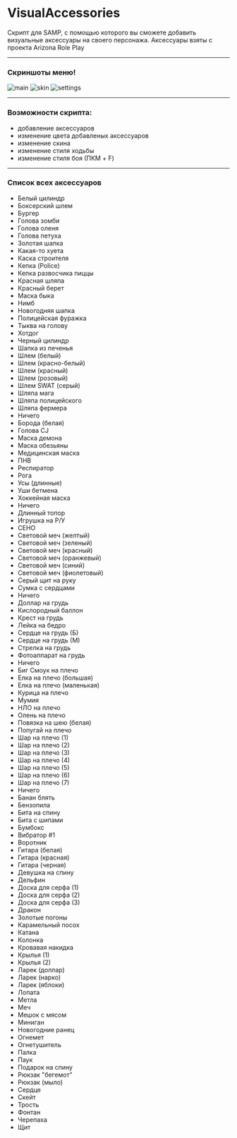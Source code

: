 # VisualAccessories

Скрипт для SAMP, с помощью которого вы сможете добавить визуальные аксессуары на своего персонажа. Аксессуары взяты с проекта Arizona Role Play

***

### Скриншоты меню!
![main](https://user-images.githubusercontent.com/82971106/120784264-92650f80-c534-11eb-8f74-865100b8b906.png) ![skin](https://user-images.githubusercontent.com/82971106/120784283-97c25a00-c534-11eb-8acb-62f83f951df0.png) ![settings](https://user-images.githubusercontent.com/82971106/120784348-a741a300-c534-11eb-9a5a-6cdb51d8e9f4.png)




***

### Возможности скрипта:
  * добавление аксессуаров
  * изменение цвета добавленых аксессуаров
  * изменение скина
  * изменение стиля ходьбы
  * изменение стиля боя (ПКМ + F)

***

### Список всех аксессуаров
* Белый цилиндр
* Боксерский шлем
* Бургер
* Голова зомби
* Голова оленя
* Голова петуха
* Золотая шапка
* Какая-то хуета
* Каска строителя
* Кепка (Police)
* Кепка развосчика пиццы
* Красная шляпа
* Красный берет
* Маска быка
* Нимб
* Новогодняя шапка
* Полицейская фуражка
* Тыква на голову
* Хотдог
* Черный цилиндр
* Шапка из печенья
* Шлем (белый)
* Шлем (красно-белый)
* Шлем (красный)
* Шлем (розовый)
* Шлем SWAT (серый)
* Шляпа мага
* Шляпа полицейского
* Шляпа фермера
* Ничего
* Борода (белая)
* Голова CJ
* Маска демона
* Маска обезьяны
* Медицинская маска
* ПНВ
* Респиратор
* Рога
* Усы (длинные)
* Уши бетмена
* Хоккейная маска
* Ничего
* Длинный топор
* Игрушка на Р/У
* СЕНО
* Световой меч (желтый)
* Световой меч (зеленый)
* Световой меч (красный)
* Световой меч (оранжевый)
* Световой меч (синий)
* Световой меч (фиолетовый)
* Серый щит на руку
* Сумка с сердцами
* Ничего
* Доллар на грудь
* Кислородный баллон
* Крест на грудь
* Лейка на бедро
* Сердце на грудь (Б)
* Сердце на грудь (М)
* Стрелка на грудь
* Фотоаппарат на грудь
* Ничего
* Биг Смоук на плечо
* Елка на плечо (большая)
* Елка на плечо (маленькая)
* Курица на плечо
* Мумия
* НЛО на плечо
* Олень на плечо
* Повязка на шею (белая)
* Попугай на плечо
* Шар на плечо (1)
* Шар на плечо (2)
* Шар на плечо (3)
* Шар на плечо (4)
* Шар на плечо (5)
* Шар на плечо (6)
* Шар на плечо (7)
* Ничего
* Банан блять
* Бензопила
* Бита на спину
* Бита с шипами
* Бумбокс
* Вибратор #1
* Воротник
* Гитара (белая)
* Гитара (красная)
* Гитара (черная)
* Девушка на спину
* Дельфин
* Доска для серфа (1)
* Доска для серфа (2)
* Доска для серфа (3)
* Дракон
* Золотые погоны
* Карамельный посох
* Катана
* Колонка
* Кровавая накидка
* Крылья (1)
* Крылья (2)
* Ларек (доллар)
* Ларек (нарко)
* Ларек (яблоки)
* Лопата
* Метла
* Меч
* Мешок с мясом
* Миниган
* Новогодние ранец
* Огнемет
* Огнетушитель
* Палка
* Паук
* Подарок на спину
* Рюкзак "бегемот"
* Рюкзак (мыло)
* Сердце
* Скейт
* Трость
* Фонтан
* Черепаха
* Щит
